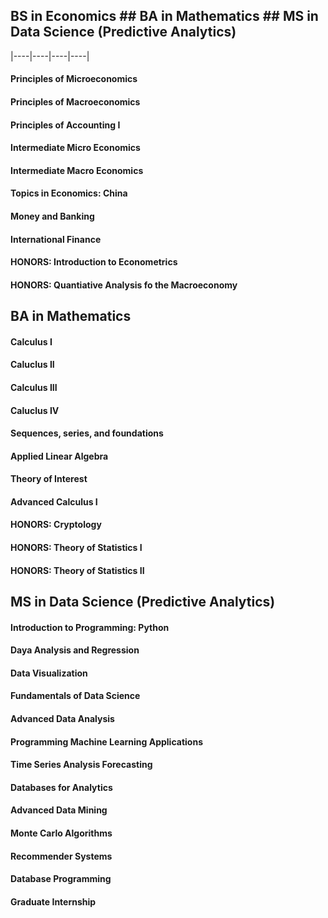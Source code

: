 ## BS in Economics ## BA in Mathematics ## MS in Data Science (Predictive Analytics)
|----|----|----|----|

#### Principles of Microeconomics
#### Principles of Macroeconomics
#### Principles of Accounting I
#### Intermediate Micro Economics
#### Intermediate Macro Economics
#### Topics in Economics: China
#### Money and Banking
#### International Finance
#### HONORS: Introduction to Econometrics
#### HONORS: Quantiative Analysis fo the Macroeconomy

## BA in Mathematics
#### Calculus I
#### Caluclus II
#### Calculus III
#### Caluclus IV
#### Sequences, series, and foundations
#### Applied Linear Algebra
#### Theory of Interest
#### Advanced Calculus I
#### HONORS: Cryptology
#### HONORS: Theory of Statistics I
#### HONORS: Theory of Statistics II

## MS in Data Science (Predictive Analytics)
#### Introduction to Programming: Python
#### Daya Analysis and Regression
#### Data Visualization
#### Fundamentals of Data Science
#### Advanced Data Analysis
#### Programming Machine Learning Applications
#### Time Series Analysis Forecasting
#### Databases for Analytics
#### Advanced Data Mining
#### Monte Carlo Algorithms
#### Recommender Systems
#### Database Programming
#### Graduate Internship
